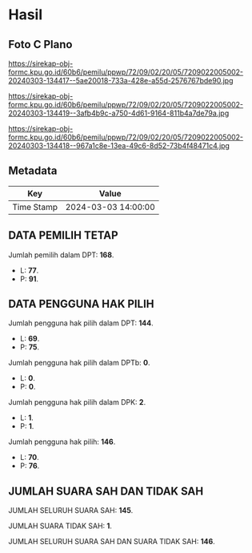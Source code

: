 # Hasil

## Foto C Plano

https://sirekap-obj-formc.kpu.go.id/60b6/pemilu/ppwp/72/09/02/20/05/7209022005002-20240303-134417--5ae20018-733a-428e-a55d-2576767bde90.jpg

https://sirekap-obj-formc.kpu.go.id/60b6/pemilu/ppwp/72/09/02/20/05/7209022005002-20240303-134419--3afb4b9c-a750-4d61-9164-811b4a7de79a.jpg

https://sirekap-obj-formc.kpu.go.id/60b6/pemilu/ppwp/72/09/02/20/05/7209022005002-20240303-134418--967a1c8e-13ea-49c6-8d52-73b4f48471c4.jpg


## Metadata

| Key        | Value               |
| ---------- | ------------------- |
| Time Stamp | 2024-03-03 14:00:00 |


## DATA PEMILIH TETAP

Jumlah pemilih dalam DPT: **168**.
 * L: **77**.
 * P: **91**.

## DATA PENGGUNA HAK PILIH

Jumlah pengguna hak pilih dalam DPT: **144**.
 * L: **69**.
 * P: **75**.

Jumlah pengguna hak pilih dalam DPTb: **0**.
 * L: **0**.
 * P: **0**.

Jumlah pengguna hak pilih dalam DPK: **2**.
 * L: **1**.
 * P: **1**.

Jumlah pengguna hak pilih: **146**.
 * L: **70**.
 * P: **76**.

## JUMLAH SUARA SAH DAN TIDAK SAH

JUMLAH SELURUH SUARA SAH: **145**.

JUMLAH SUARA TIDAK SAH: **1**.

JUMLAH SELURUH SUARA SAH DAN SUARA TIDAK SAH: **146**.


